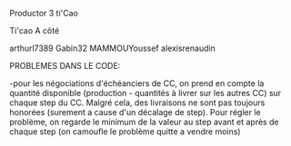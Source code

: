 Productor 3 ti'Cao

Ti'cao A côté


arthurl7389 
Gabin32
MAMMOUYoussef
alexisrenaudin

PROBLEMES DANS LE CODE:

-pour les négociations d'échéanciers de CC, on prend en compte la quantité disponible (production - quantités à livrer sur les autres CC) sur chaque step du CC. Malgré cela, des livraisons ne sont pas toujours honorées (surement a cause d'un décalage de step). Pour régler le problème, on regarde le minimum de la valeur au step avant et après de chaque step (on camoufle le problème quitte a vendre moins)


